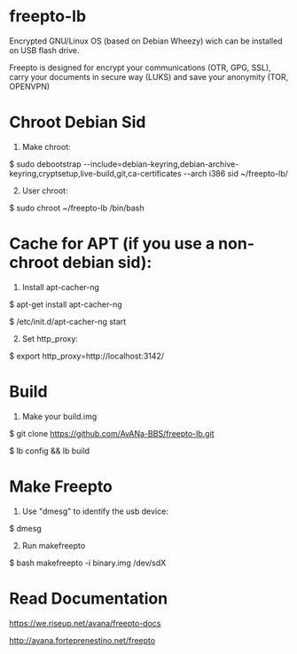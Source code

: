 freepto-lb
==========

Encrypted GNU/Linux OS (based on Debian Wheezy) wich can be installed on USB flash drive.

Freepto is designed for encrypt your communications (OTR, GPG, SSL), carry your documents in secure way (LUKS) and save your anonymity (TOR, OPENVPN)


Chroot Debian Sid
=================

1. Make chroot:

 $ sudo debootstrap --include=debian-keyring,debian-archive-keyring,cryptsetup,live-build,git,ca-certificates --arch i386 sid ~/freepto-lb/

2. User chroot:

 $ sudo chroot ~/freepto-lb /bin/bash


Cache for APT (if you use a non-chroot debian sid):
=========================

1. Install apt-cacher-ng

 $ apt-get install apt-cacher-ng
 
 $ /etc/init.d/apt-cacher-ng start
 
2. Set http_proxy:
 
 $ export http_proxy=http://localhost:3142/


Build
=====

1. Make your build.img

 $ git clone https://github.com/AvANa-BBS/freepto-lb.git

 $ lb config && lb build
 

Make Freepto
============

1. Use "dmesg" to identify the usb device:

 $ dmesg

2. Run makefreepto

 $ bash makefreepto -i binary.img /dev/sdX
 
 
Read Documentation
==================

 https://we.riseup.net/avana/freepto-docs
 
 http://avana.forteprenestino.net/freepto
